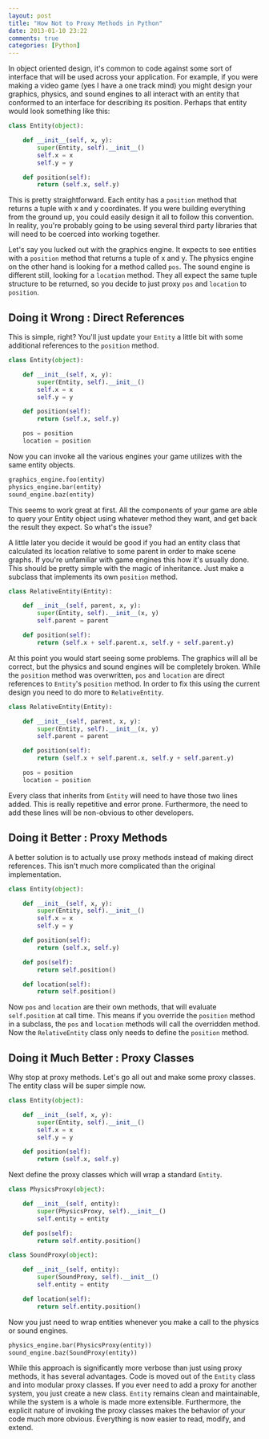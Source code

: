 ```yaml
---
layout: post
title: "How Not to Proxy Methods in Python"
date: 2013-01-10 23:22
comments: true
categories: [Python]
---
```


In object oriented design, it's common to code against some sort of interface that will be used across your application. For example, if you were making a video game (yes I have a one track mind) you might design your graphics, physics, and sound engines to all interact with an entity that conformed to an interface for describing its position. Perhaps that entity would look something like this:

``` python
class Entity(object):

    def __init__(self, x, y):
        super(Entity, self).__init__()
        self.x = x
        self.y = y

    def position(self):
        return (self.x, self.y)
```

This is pretty straightforward. Each entity has a `position` method that returns a tuple with x and y coordinates. If you were building everything from the ground up, you could easily design it all to follow this convention. In reality, you're probably going to be using several third party libraries that will need to be coerced into working together.

Let's say you lucked out with the graphics engine. It expects to see entities with a `position` method that returns a tuple of x and y. The physics engine on the other hand is looking for a method called `pos`. The sound engine is different still, looking for a `location` method. They all expect the same tuple structure to be returned, so you decide to just proxy `pos` and `location` to `position`.

## Doing it Wrong : Direct References
This is simple, right? You'll just update your `Entity` a little bit with some additional references to the `position` method.

``` python
class Entity(object):

    def __init__(self, x, y):
        super(Entity, self).__init__()
        self.x = x
        self.y = y

    def position(self):
        return (self.x, self.y)

    pos = position
    location = position
```

Now you can invoke all the various engines your game utilizes with the same entity objects.

``` python
graphics_engine.foo(entity)
physics_engine.bar(entity)
sound_engine.baz(entity)
```

This seems to work great at first. All the components of your game are able to query your Entity object using whatever method they want, and get back the result they expect. So what's the issue?

A little later you decide it would be good if you had an entity class that calculated its location relative to some parent in order to make scene graphs. If you're unfamiliar with game engines this how it's usually done. This should be pretty simple with the magic of inheritance. Just make a subclass that implements its own `position` method.

``` python
class RelativeEntity(Entity):

    def __init__(self, parent, x, y):
        super(Entity, self).__init__(x, y)
        self.parent = parent

    def position(self):
        return (self.x + self.parent.x, self.y + self.parent.y)
```

At this point you would start seeing some problems. The graphics will all be correct, but the physics and sound engines will be completely broken. While the `position` method was overwritten, `pos` and `location` are direct references to `Entity`'s `position` method. In order to fix this using the current design you need to do more to `RelativeEntity`.

``` python
class RelativeEntity(Entity):

    def __init__(self, parent, x, y):
        super(Entity, self).__init__(x, y)
        self.parent = parent

    def position(self):
        return (self.x + self.parent.x, self.y + self.parent.y)

    pos = position
    location = position
```
    
Every class that inherits from `Entity` will need to have those two lines added. This is really repetitive and error prone. Furthermore, the need to add these lines will be non-obvious to other developers.

## Doing it Better : Proxy Methods
A better solution is to actually use proxy methods instead of making direct references. This isn't much more complicated than the original implementation.

``` python
class Entity(object):

    def __init__(self, x, y):
        super(Entity, self).__init__()
        self.x = x
        self.y = y

    def position(self):
        return (self.x, self.y)

    def pos(self):
        return self.position()

    def location(self):
        return self.position()
```

Now `pos` and `location` are their own methods, that will evaluate `self.position` at call time. This means if you override the `position` method in a subclass, the `pos` and `location` methods will call the overridden method. Now the `RelativeEntity` class only needs to define the `position` method.

## Doing it Much Better : Proxy Classes
Why stop at proxy methods. Let's go all out and make some proxy classes. The entity class will be super simple now.

``` python
class Entity(object):

    def __init__(self, x, y):
        super(Entity, self).__init__()
        self.x = x
        self.y = y

    def position(self):
        return (self.x, self.y)
```

Next define the proxy classes which will wrap a standard `Entity`.

``` python
class PhysicsProxy(object):

    def __init__(self, entity):
        super(PhysicsProxy, self).__init__()
        self.entity = entity

    def pos(self):
        return self.entity.position()

class SoundProxy(object):

    def __init__(self, entity):
        super(SoundProxy, self).__init__()
        self.entity = entity

    def location(self):
	    return self.entity.position()
```

Now you just need to wrap entities whenever you make a call to the physics or sound engines.

``` python
physics_engine.bar(PhysicsProxy(entity))
sound_engine.baz(SoundProxy(entity))
```

While this approach is significantly more verbose than just using proxy methods, it has several advantages. Code is moved out of the `Entity` class and into modular proxy classes. If you ever need to add a proxy for another system, you just create a new class. `Entity` remains clean and maintainable, while the system is a whole is made more extensible. Furthermore, the explicit nature of invoking the proxy classes makes the behavior of your code much more obvious. Everything is now easier to read, modify, and extend.